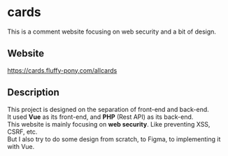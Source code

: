 # cards
This is a comment website focusing on web security and a bit of design.

## Website
<https://cards.fluffy-pony.com/allcards>

## Description
This project is designed on the separation of front-end and back-end.  
It used __Vue__ as its front-end, and __PHP__ (Rest API) as its back-end.  
This website is mainly focusing on __web security__. Like preventing XSS, CSRF, etc.  
But I also try to do some design from scratch, to Figma, to implementing it with Vue. 
